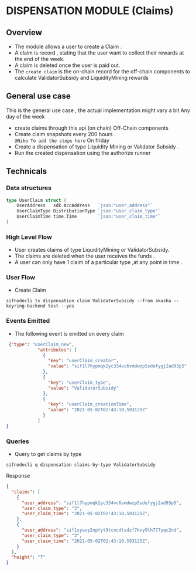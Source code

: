 # DISPENSATION MODULE (Claims)

## Overview
- The module allows a user to create a Claim .
- A claim is record , stating that the user want to collect their rewards at the end of the week.
- A claim is deleted once the user is paid out.
- The `create claim` is the on-chain record for the off-chain components to calculate ValidatorSubsidy and LiquidityMining rewards

## General use case 
This is the general use case , the actual implementation might vary a bit
Any day of the week
 - create claims through this api (on chain)
Off-Chain components
 - Create claim snapshots every 200 hours .  
  `@Niko To add the steps here`
On friday
 - Create a dispensation of type Liquidity Mining or Validator Subsidy . 
 - Run the created dispensation using the authorize runner


## Technicals
### Data structures
```go
type UserClaim struct {
	UserAddress   sdk.AccAddress   `json:"user_address"`
	UserClaimType DistributionType `json:"user_claim_type"`
	UserClaimTime time.Time        `json:"user_claim_time"`
}
```
### High Level Flow
- User creates claims of type LiquidityMining or ValidatorSubsidy.
- The claims are deleted when the user receives the funds . 
- A user can only have 1 claim of a particular type ,at any point in time .

### User Flow
- Create Claim
```shell
sifnodecli tx dispensation claim ValidatorSubsidy --from akasha --keyring-backend test --yes
```

### Events Emitted
- The following event is emitted on every claim
```json
 {"type": "userClaim_new",
            "attributes": [
              {
                "key": "userClaim_creator",
                "value": "sif1l7hypmqk2yc334vc6vmdwzp5sdefygj2ad93p5"
              },
              {
                "key": "userClaim_type",
                "value": "ValidatorSubsidy"
              },
              {
                "key": "userClaim_creationTime",
                "value": "2021-05-02T02:43:10.593125Z"
              }
            ]
}
```

### Queries
- Query to get claims by type
```shell
sifnodecli q dispensation claims-by-type ValidatorSubsidy
```
Response 
```json
{
  "claims": [
    {
      "user_address": "sif1l7hypmqk2yc334vc6vmdwzp5sdefygj2ad93p5",
      "user_claim_type": "3",
      "user_claim_time": "2021-05-02T02:43:10.593125Z",
    },
    {
      "user_address": "sif1syavy2npfyt9tcncdtsdzf7kny9lh777yqc2nd",
      "user_claim_type": "3",
      "user_claim_time": "2021-05-02T02:43:10.593125Z",
    }
  ],
  "height": "7"
}
```